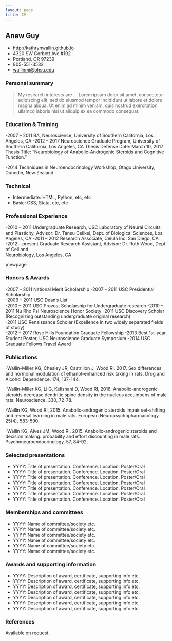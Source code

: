 ```yaml
---
layout: page
title: CV
---
```


## Anew Guy
- http://kathrynwallin.github.io
- 4320 SW Corbett Ave #102
- Portland, OR 97239
- 805-551-3532
- wallinmi@ohsu.edu

### Personal summary

> My research interests are ... Lorem ipsum dolor sit amet, consectetur adipiscing elit, sed do eiusmod tempor incididunt ut labore et dolore magna aliqua. Ut enim ad minim veniam, quis nostrud exercitation ullamco laboris nisi ut aliquip ex ea commodo consequat.

### Education & Training

-2007 – 2011	   BA, Neuroscience, University of Southern California, Los Angeles, CA
-2012 – 2017   Neuroscience Graduate Program, University of Southern California, Los Angeles, CA
				   Thesis Defense Date: March 10, 2017
				   Thesis Title: “Neurobiology of Anabolic-Androgenic Steroids and Cognitive Function.”

-2014			   Techniques in Neuroendocrinology Workshop, Otago University, Dunedin, 
                           New Zealand


### Technical

- Intermediate: HTML, Python, etc, etc
- Basic: CSS, Stata, etc, etc

### Professional Experience

-2010 – 2011       Undergraduate Research, USC Laboratory of Neural Circuits and Plasticity, 
                           Advisor: Dr. Tansu Celikel, Dept. of Biological Sciences, Los Angeles, CA
-2011 – 2012       Research Associate, Celula Inc. San Diego, CA 
-2012 – present    Graduate Research Assistant, Advisor: Dr. Ruth Wood, Dept. of Cell and   
	 Neurobiology, Los Angeles, CA


\newpage

### Honors & Awards 

-2007 – 2011	 National Merit Scholarship
-2007 – 2011	 USC Presidential Scholarship	
-2009 – 2011	 USC Dean’s List	
-2010 – 2011	 USC Provost Scholarship for Undergraduate research
-2010 – 2011     Nu Rho Psi Neuroscience Honor Society 
-2011			 USC Discovery Scholar (Recognizing outstanding undergraduate original research) 	
-2011			 USC Renaissance Scholar (Excellence in two widely separated fields of study)      
-2012 – 2017     Rose Hills Foundation Graduate Fellowship
-2013			 Best 1st-year Student Poster, USC Neuroscience Graduate Symposium
-2014			 USC Graduate Fellows Travel Award


### Publications

-Wallin-Miller KG, Chesley JR, Castrillon J, Wood RI. 2017. Sex differences and hormonal modulation of ethanol-enhanced risk taking in rats. Drug and Alcohol Dependence. 174, 137-144.

-Wallin-Miller KG, Li G, Kelishani D, Wood RI, 2016. Anabolic-androgenic steroids decrease dendritic spine density in the nucleus accumbens of male rats. Neuroscience. 330, 72-78.

-Wallin KG, Wood RI, 2015. Anabolic-androgenic steroids impair set-shifting and reversal learning in male rats. European Neuropsychopharmacology. 25(4), 583-590.

-Wallin KG, Alves JM, Wood RI. 2015. Anabolic-androgenic steroids and decision making: probability and effort discounting in male rats. Psychoneuroendocrinology. 57, 84-92.


### Selected presentations

- YYYY: Title of presentation. Conference. Location. Poster/Oral
- YYYY: Title of presentation. Conference. Location. Poster/Oral
- YYYY: Title of presentation. Conference. Location. Poster/Oral
- YYYY: Title of presentation. Conference. Location. Poster/Oral
- YYYY: Title of presentation. Conference. Location. Poster/Oral
- YYYY: Title of presentation. Conference. Location. Poster/Oral
- YYYY: Title of presentation. Conference. Location. Poster/Oral

### Memberships and committees

- YYYY: Name of committee/society etc.
- YYYY: Name of committee/society etc.
- YYYY: Name of committee/society etc.
- YYYY: Name of committee/society etc.
- YYYY: Name of committee/society etc.
- YYYY: Name of committee/society etc.

### Awards and supporting information

- YYYY: Description of award, certificate, supporting info etc.
- YYYY: Description of award, certificate, supporting info etc.
- YYYY: Description of award, certificate, supporting info etc.
- YYYY: Description of award, certificate, supporting info etc.
- YYYY: Description of award, certificate, supporting info etc.
- YYYY: Description of award, certificate, supporting info etc.
- YYYY: Description of award, certificate, supporting info etc.

### References

Available on request.
